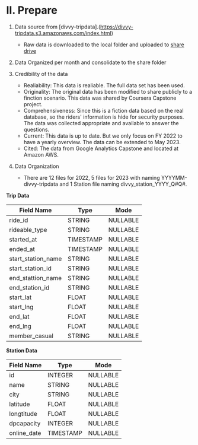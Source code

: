 # **II. Prepare**

1. Data source from [divvy-tripdata].(<https://divvy-tripdata.s3.amazonaws.com/index.html>)
    - Raw data is downloaded to the local folder and uploaded to [share drive](<https://drive.google.com/drive/u/1/folders/12HO3jPFuwnwtFzn6vmG3d3gok1IlBVEb>)

2. Data Organized per month and consolidate to the share folder
3. Credibility of the data

    - Realiability: This data is realiable. The full data set has been used.
    - Originality: The original data has been modified to share publicly to a finction scenario. This data was shared by Coursera Capstone project.
    - Comprehensiveness: Since this is a fiction data based on the real database, so the riders' information is hide for security purposes. The data was collected appropriate and available to answer the questions.
    - Current: This data is up to date. But we only focus on FY 2022 to have a yearly overview. The data can be extended to May 2023.
    - Cited: The data from Google Analytics Capstone and located at Amazon AWS.

4. Data Organization

    - There are 12 files for 2022, 5 files for 2023 with naming YYYYMM-divvy-tripdata and 1 Station file naming divvy_station_YYYY_Q#Q#.

****Trip Data****

|Field Name|Type|Mode|
|------|------|----|
|ride_id|STRING|NULLABLE
|rideable_type|STRING|NULLABLE
|started_at|TIMESTAMP|NULLABLE
|ended_at|TIMESTAMP|NULLABLE
|start_station_name|STRING|NULLABLE
|start_station_id|STRING|NULLABLE
|end_stattion_name|STRING|NULLABLE
|end_station_id|STRING|NULLABLE|
|start_lat|FLOAT|NULLABLE|
|start_lng|FLOAT|NULLABLE|
|end_lat|FLOAT|NULLABLE|
|end_lng|FLOAT|NULLABLE|
|member_casual|STRING|NULLABLE|  

****Station Data****

|Field Name|Type|Mode|
|------|------|----|
|id|INTEGER|NULLABLE
|name|STRING|NULLABLE
|city|STRING|NULLABLE
|latitude|FLOAT|NULLABLE
|longtitude|FLOAT|NULLABLE
|dpcapacity|INTEGER|NULLABLE
|online_date|TIMESTAMP|NULLABLE
